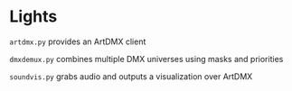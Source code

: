 Lights
======

`artdmx.py` provides an ArtDMX client

`dmxdemux.py` combines multiple DMX universes using masks and priorities

`soundvis.py` grabs audio and outputs a visualization over ArtDMX
